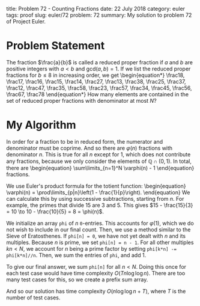 title: Problem 72 - Counting Fractions
date: 22 July 2018
category: euler
tags: proof
slug: euler/72
problem: 72
summary: My solution to problem 72 of Project Euler.

# Problem Statement

The fraction $\frac{a}{b}$ is called a reduced proper fraction if $a$ and $b$ are positive integers with $a < b$ and $\mathrm{gcd}(a,b) = 1$.
If we list the reduced proper fractions for $b \le 8$ in increasing order, we get
\begin{equation*}
	\frac18, \frac17, \frac16, \frac15, \frac14, \frac27, \frac13, \frac38, \frac25, \frac37, \frac12, \frac47, \frac35, \frac58, \frac23, \frac57, \frac34, \frac45, \frac56, \frac67, \frac78 
\end{equation*}
How many elements are contained in the set of reduced proper fractions with denominator at most $N$?

# My Algorithm

In order for a fraction to be in reduced form, the numerator and denominator must be coprime.
And so there are $\varphi(n)$ fractions with denominator $n$.
This is true for all $n$ except for 1, which does not contribute any fractions, because we only consider the elements of $\mathbb{Q} \cap (0,1)$.
In total, there are
\begin{equation}
	\sum\limits_{n=1}^N \varphi(n) - 1
\end{equation}
fractions.

We use Euler's product formula for the totient function:
\begin{equation}
	\varphi(n) = \prod\limits_{p|n}\left(1 - \frac{1}{p}\right).
\end{equation}
We can calculate this by using successive subtractions, starting from $n$.
For example, the primes that divide 15 are 3 and 5.
This gives $15 - \frac{15}{3} = 10 \to 10 - \frac{10}{5} = 8 = \phi(n)$.

We initialize an array `phi` of $n$ `0`-entries.
This accounts for $\varphi(1)$, which we do not wish to include in our final count.
Then, we use a method similar to the Sieve of Eratosthenes.
If `phi[n] = 0`, we have not yet dealt with $n$ and its multiples.
Because $n$ is prime, we set `phi[n] = n - 1`.
For all other multiples $kn < N$, we account for $n$ being a prime factor by setting `phi[k*n] -= phi[k*n]//n`.
Then, we sum the entries of `phi`, and add 1.

To give our final answer, we sum `phi[n]` for all $n < N$.
Doing this once for each test case would have time complexity $O(Tn\log\log n)$.
There are too many test cases for this, so we create a prefix sum array.

And so our solution has time complexity $O(n\log\log n + T)$, where $T$ is the number of test cases.
